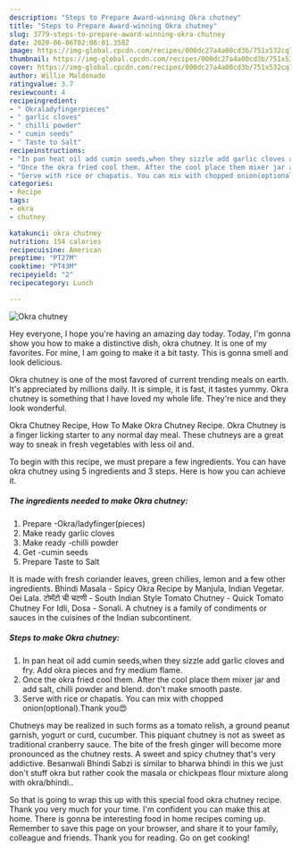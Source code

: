 ```yaml
---
description: "Steps to Prepare Award-winning Okra chutney"
title: "Steps to Prepare Award-winning Okra chutney"
slug: 3779-steps-to-prepare-award-winning-okra-chutney
date: 2020-06-06T02:08:01.358Z
image: https://img-global.cpcdn.com/recipes/000dc27a4a00cd3b/751x532cq70/okra-chutney-recipe-main-photo.jpg
thumbnail: https://img-global.cpcdn.com/recipes/000dc27a4a00cd3b/751x532cq70/okra-chutney-recipe-main-photo.jpg
cover: https://img-global.cpcdn.com/recipes/000dc27a4a00cd3b/751x532cq70/okra-chutney-recipe-main-photo.jpg
author: Willie Maldonado
ratingvalue: 3.7
reviewcount: 4
recipeingredient:
- " Okraladyfingerpieces"
- " garlic cloves"
- " chilli powder"
- " cumin seeds"
- " Taste to Salt"
recipeinstructions:
- "In pan heat oil add cumin seeds,when they sizzle add garlic cloves and fry. Add okra pieces and fry medium flame."
- "Once the okra fried cool them. After the cool place them mixer jar and add salt, chilli powder and blend. don&#39;t make smooth paste."
- "Serve with rice or chapatis. You can mix with chopped onion(optional).Thank you😍"
categories:
- Recipe
tags:
- okra
- chutney

katakunci: okra chutney 
nutrition: 154 calories
recipecuisine: American
preptime: "PT27M"
cooktime: "PT43M"
recipeyield: "2"
recipecategory: Lunch

---
```



![Okra chutney](https://img-global.cpcdn.com/recipes/000dc27a4a00cd3b/751x532cq70/okra-chutney-recipe-main-photo.jpg)

Hey everyone, I hope you're having an amazing day today. Today, I'm gonna show you how to make a distinctive dish, okra chutney. It is one of my favorites. For mine, I am going to make it a bit tasty. This is gonna smell and look delicious.

Okra chutney is one of the most favored of current trending meals on earth. It's appreciated by millions daily. It is simple, it is fast, it tastes yummy. Okra chutney is something that I have loved my whole life. They're nice and they look wonderful.

Okra Chutney Recipe, How To Make Okra Chutney Recipe. Okra Chutney is a finger licking starter to any normal day meal. These chutneys are a great way to sneak in fresh vegetables with less oil and.


To begin with this recipe, we must prepare a few ingredients. You can have okra chutney using 5 ingredients and 3 steps. Here is how you can achieve it.

<!--inarticleads1-->

##### The ingredients needed to make Okra chutney:

1. Prepare  -Okra/ladyfinger(pieces)
1. Make ready  garlic cloves
1. Make ready  -chilli powder
1. Get  -cumin seeds
1. Prepare  Taste to Salt


It is made with fresh coriander leaves, green chilies, lemon and a few other ingredients. Bhindi Masala - Spicy Okra Recipe by Manjula, Indian Vegetar. Oei Lala. टोमॅटो ची चटणी - South Indian Style Tomato Chutney - Quick Tomato Chutney For Idli, Dosa - Sonali. A chutney is a family of condiments or sauces in the cuisines of the Indian subcontinent. 

<!--inarticleads2-->

##### Steps to make Okra chutney:

1. In pan heat oil add cumin seeds,when they sizzle add garlic cloves and fry. Add okra pieces and fry medium flame.
1. Once the okra fried cool them. After the cool place them mixer jar and add salt, chilli powder and blend. don&#39;t make smooth paste.
1. Serve with rice or chapatis. You can mix with chopped onion(optional).Thank you😍


Chutneys may be realized in such forms as a tomato relish, a ground peanut garnish, yogurt or curd, cucumber. This piquant chutney is not as sweet as traditional cranberry sauce. The bite of the fresh ginger will become more pronounced as the chutney rests. A sweet and spicy chutney that&#39;s very addictive. Besanwali Bhindi Sabzi is similar to bharwa bhindi in this we just don&#39;t stuff okra but rather cook the masala or chickpeas flour mixture along with okra/bhindi.. 

So that is going to wrap this up with this special food okra chutney recipe. Thank you very much for your time. I'm confident you can make this at home. There is gonna be interesting food in home recipes coming up. Remember to save this page on your browser, and share it to your family, colleague and friends. Thank you for reading. Go on get cooking!
